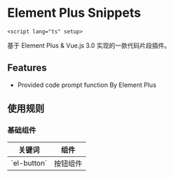 # Element Plus Snippets

`<script lang="ts" setup>`

基于 Element Plus & Vue.js 3.0 实现的一款代码片段插件。

## Features

- Provided code prompt function By Element Plus

## 使用规则

### 基础组件

<table border="0" cellspacing="0" cellpadding="0">
    <thead>
        <tr>
            <th>关键词</th>
            <th>组件</th>
        </tr>
    </thead>
    <tbody>
        <tr>
            <td>`el-button`</td>
            <td>按钮组件</td>
        </tr>
    </tbody>
</table>
